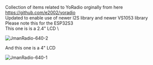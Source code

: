 Collection of items related to YoRadio orginally from here https://github.com/e2002/yoradio \
Updated to enable use of newer I2S library and newer VS1053 library \
Please note this for the ESP32S3 \
This one is is a 2.4" LCD \

![JmanRadio-640-2](https://github.com/user-attachments/assets/7c842488-bbab-4a61-9cb9-01c8ba87adde)

And this one is a 4" LCD 

![JmanRadio-640-1](https://github.com/user-attachments/assets/28d00591-6ea2-4e18-b0a9-daa9481dd870)
